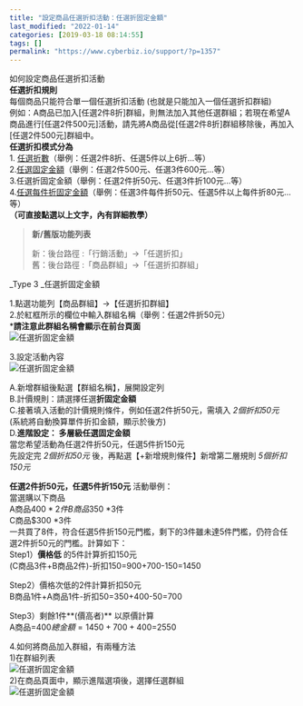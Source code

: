 ```yaml
---
title: "設定商品任選折扣活動：任選折固定金額"
last_modified: "2022-01-14"
categories: [2019-03-18 08:14:55]
tags: []
permalink: "https://www.cyberbiz.io/support/?p=1357"
---
```


如何設定商品任選折扣活動  
**任選折扣規則**  
每個商品只能符合單一個任選折扣活動 (也就是只能加入一個任選折扣群組)  
例如：A商品已加入[任選2件8折]群組，則無法加入其他任選群組；若現在希望A商品進行[任選2件500元]活動，請先將A商品從[任選2件8折]群組移除後，再加入[任選2件500元]群組中。  
**任選折扣模式分為**  
1\. [任選折數](https://www.cyberbiz.co/support/?p=1304)（舉例：任選2件8折、任選5件以上6折…等）  
2.[任選固定金額](https://www.cyberbiz.co/support/?p=1335)（舉例：任選2件500元、任選3件600元…等）  
3.任選折固定金額（舉例：任選2件折50元、任選3件折100元…等）  
4.[任選每件折固定金額](https://www.cyberbiz.co/support/?p=1380)（舉例：任選3件每件折50元、任選5件以上每件折80元…等）  
**（可直接點選以上文字，內有詳細教學）**

> **新/舊版功能列表**
>
> 新：後台路徑 :「行銷活動」→「任選折扣」  
> 舊：後台路徑 :「商品群組」→「任選折扣群組」

_Type 3  _任選折固定金額

1.點選功能列【商品群組】→【任選折扣群組】  
2.於紅框所示的欄位中輸入群組名稱（舉例：任選2件折50元）  
***請注意此群組名稱會顯示在前台頁面**  
![任選折固定金額](https://www.cyberbiz.co/support/wp-content/uploads/2019/03/任選折扣1.png)

3.設定活動內容  
![任選折固定金額](https://www.cyberbiz.co/support/wp-content/uploads/2019/03/任選折扣18.png)

A.新增群組後點選【群組名稱】，展開設定列  
B.計價規則：請選擇任選**折固定金額**  
C.接著填入活動的計價規則條件，例如任選2件折50元，需填入 _2個折扣50元_  
(系統將自動換算單件折扣金額，顯示於後方)  
D.**進階設定： 多層級任選固定金額**  
當您希望活動為任選2件折50元，任選5件折150元  
先設定完 _2個折扣50元_ 後，再點選【+新增規則條件】新增第二層規則 _5個折扣150元_

**任選2件折50元，任選5件折150元** 活動舉例：  
當選購以下商品  
A商品$400 *2件  
B商品$350 *3件  
C商品$300 *3件  
一共買了8件，符合任選5件折150元門檻，剩下的3件雖未達5件門檻，仍符合任選2件折50元的門檻。計算如下：  
Step1）**價格低** 的5件計算折扣150元  
(C商品3件+B商品2件)-折扣150=900+700-150=1450

Step2）價格次低的2件計算折扣50元  
B商品1件+A商品1件-折扣50=350+400-50=700

Step3）剩餘1件**(價高者)** 以原價計算  
A商品=$400  
總金額=1450+700+400=$2550

4.如何將商品加入群組，有兩種方法  
1)在群組列表  
![任選折固定金額](https://www.cyberbiz.co/support/wp-content/uploads/2019/03/任選折扣19.png)  
2)在商品頁面中，顯示進階選項後，選擇任選群組  
![任選折固定金額](https://www.cyberbiz.co/support/wp-content/uploads/2019/03/任選折扣20.png)

